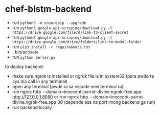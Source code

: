 # chef-blstm-backend

- run `python3 -m ensurepip --upgrade`
- run `python3 google-api-scraping/download.py -l https://drive.google.com/file/d/link-to-client-secret`
- run `python3 google-api-scraping/download.py -l https://drive.google.com/drive/folders/link-to-model-folder`
- run `pip3 install -r requirements.txt`
- . bin/activate
- run `python server.py`

to deploy backend:

- make sure ngrok is installed or ngrok file is in system32 (para pwde ra sya ma call in any terminal)
- open any terminal (pwde ra sa vscode new terminal ra)
- run ngrok http --domain=innocent-parrot-divine.ngrok-free.app http://127.0.0.1:8080 or run ngrok http --domain=innocent-parrot-divine.ngrok-free.app 80 (depende asa na port imong
 backend ga run)
- run backend locally